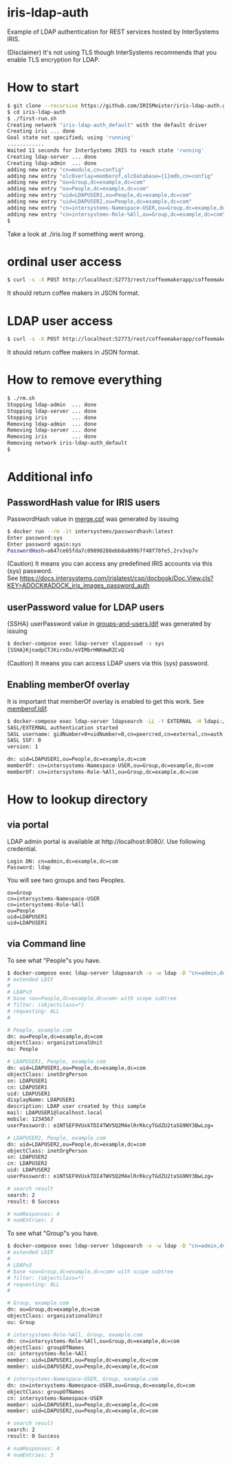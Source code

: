 # iris-ldap-auth
Example of LDAP authentication for REST services hosted by InterSystems IRIS.  

(Disclaimer) It's not using TLS though InterSystems recommends that you enable TLS encryption for LDAP.

# How to start
```bash
$ git clone --recursive https://github.com/IRISMeister/iris-ldap-auth.git
$ cd iris-ldap-auth
$ ./first-run.sh
Creating network "iris-ldap-auth_default" with the default driver
Creating iris ... done
Goal state not specified; using 'running'
............
Waited 11 seconds for InterSystems IRIS to reach state 'running'
Creating ldap-server ... done
Creating ldap-admin  ... done
adding new entry "cn=module,cn=config"
adding new entry "olcOverlay=memberof,olcDatabase={1}mdb,cn=config"
adding new entry "ou=Group,dc=example,dc=com"
adding new entry "ou=People,dc=example,dc=com"
adding new entry "uid=LDAPUSER1,ou=People,dc=example,dc=com"
adding new entry "uid=LDAPUSER2,ou=People,dc=example,dc=com"
adding new entry "cn=intersystems-Namespace-USER,ou=Group,dc=example,dc=com"
adding new entry "cn=intersystems-Role-%All,ou=Group,dc=example,dc=com"
$
```
Take a look at ./iris.log if something went wrong.

# ordinal user access
```bash
$ curl -s -X POST http://localhost:52773/rest/coffeemakerapp/coffeemakers -u SuperUser:sys | jq
```
It should return coffee makers in JSON format.
# LDAP user access
```bash
$ curl -s -X POST http://localhost:52773/rest/coffeemakerapp/coffeemakers -u LDAPUSER1:sys | jq
```
It should return coffee makers in JSON format.

# How to remove everything
```bash
$ ./rm.sh
Stopping ldap-admin  ... done
Stopping ldap-server ... done
Stopping iris        ... done
Removing ldap-admin  ... done
Removing ldap-server ... done
Removing iris        ... done
Removing network iris-ldap-auth_default
$
```
# Additional info
## PasswordHash value for IRIS users
PasswordHash value in [merge.cpf](UserCPF/merge.cpf) was generated by issuing
```bash
$ docker run --rm -it intersystems/passwordhash:latest
Enter password:sys
Enter password again:sys
PasswordHash=a647ce65fda7c09890288ebb8a899b7f48f70fe5,2rv3vp7v
```
(Caution) It means you can access any predefined IRIS accounts via this (sys) password.  
See https://docs.intersystems.com/irislatest/csp/docbook/Doc.View.cls?KEY=ADOCK#ADOCK_iris_images_password_auth

## userPassword value for LDAP users
{SSHA} userPassword value in [groups-and-users.ldif](ldap/groups-and-users.ldif) was generated by issuing
```bash
$ docker-compose exec ldap-server slappasswd -s sys
{SSHA}KjnadpCTJKirxOx/eVIMbrHNKmwRZCvQ
```
(Caution) It means you can access LDAP users via this (sys) password.  

## Enabling memberOf overlay
It is important that memberOf overlay is enabled to get this work. See [memberof.ldif](ldap/memberof.ldif).
```bash
$ docker-compose exec ldap-server ldapsearch -LL -Y EXTERNAL -H ldapi:/// "(uid=LDAPUSER1)" -b dc=example,dc=com memberOf
SASL/EXTERNAL authentication started
SASL username: gidNumber=0+uidNumber=0,cn=peercred,cn=external,cn=auth
SASL SSF: 0
version: 1

dn: uid=LDAPUSER1,ou=People,dc=example,dc=com
memberOf: cn=intersystems-Namespace-USER,ou=Group,dc=example,dc=com
memberOf: cn=intersystems-Role-%All,ou=Group,dc=example,dc=com
```
# How to lookup directory
## via portal
LDAP admin portal is available at http://localhost:8080/.  Use following credential.  
```
Login DN: cn=admin,dc=example,dc=com  
Password: ldap  
```
You will see two groups and two Peoples.
```
ou=Group
cn=intersystems-Namespace-USER
cn=intersystems-Role-%All
ou=People
uid=LDAPUSER1
uid=LDAPUSER1
```

## via Command line
To see what "People"s you have.
```bash
$ docker-compose exec ldap-server ldapsearch -x -w ldap -D "cn=admin,dc=example,dc=com" -b "ou=People,dc=example,dc=com"
# extended LDIF
#
# LDAPv3
# base <ou=People,dc=example,dc=com> with scope subtree
# filter: (objectclass=*)
# requesting: ALL
#

# People, example.com
dn: ou=People,dc=example,dc=com
objectClass: organizationalUnit
ou: People

# LDAPUSER1, People, example.com
dn: uid=LDAPUSER1,ou=People,dc=example,dc=com
objectClass: inetOrgPerson
sn: LDAPUSER1
cn: LDAPUSER1
uid: LDAPUSER1
displayName: LDAPUSER1
description: LDAP user created by this sample
mail: LDAPUSER1@localhost.local
mobile: 1234567
userPassword:: e1NTSEF9VUxkTDI4TWV5Q2M4elRrRkcyTGdZU2taSG9NY3BwLzg=

# LDAPUSER2, People, example.com
dn: uid=LDAPUSER2,ou=People,dc=example,dc=com
objectClass: inetOrgPerson
sn: LDAPUSER2
cn: LDAPUSER2
uid: LDAPUSER2
userPassword:: e1NTSEF9VUxkTDI4TWV5Q2M4elRrRkcyTGdZU2taSG9NY3BwLzg=

# search result
search: 2
result: 0 Success

# numResponses: 4
# numEntries: 3
```

To see what "Group"s you have.
```bash
$ docker-compose exec ldap-server ldapsearch -x -w ldap -D "cn=admin,dc=example,dc=com" -b "ou=Group,dc=example,dc=com"
# extended LDIF
#
# LDAPv3
# base <ou=Group,dc=example,dc=com> with scope subtree
# filter: (objectclass=*)
# requesting: ALL
#

# Group, example.com
dn: ou=Group,dc=example,dc=com
objectClass: organizationalUnit
ou: Group

# intersystems-Role-%All, Group, example.com
dn: cn=intersystems-Role-%All,ou=Group,dc=example,dc=com
objectClass: groupOfNames
cn: intersystems-Role-%All
member: uid=LDAPUSER1,ou=People,dc=example,dc=com
member: uid=LDAPUSER2,ou=People,dc=example,dc=com

# intersystems-Namespace-USER, Group, example.com
dn: cn=intersystems-Namespace-USER,ou=Group,dc=example,dc=com
objectClass: groupOfNames
cn: intersystems-Namespace-USER
member: uid=LDAPUSER1,ou=People,dc=example,dc=com
member: uid=LDAPUSER2,ou=People,dc=example,dc=com

# search result
search: 2
result: 0 Success

# numResponses: 4
# numEntries: 3
```
